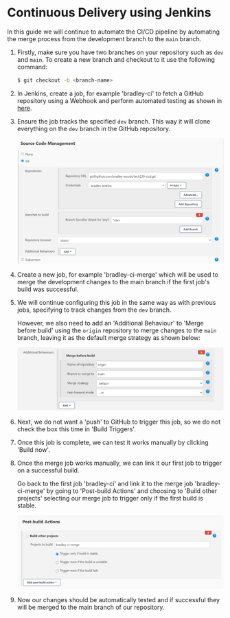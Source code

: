 # Continuous Delivery using Jenkins

In this guide we will continue to automate the CI/CD pipeline by automating the merge process from the development branch to the `main` branch.

1. Firstly, make sure you have two branches on your repository such as `dev` and `main`. To create a new branch and checkout to it use the following command:

    ```bash
    $ git checkout -b <branch-name>
    ```

2. In Jenkins, create a job, for example 'bradley-ci' to fetch a GitHub repository using a Webhook and perform automated testing as shown in [here](https://github.com/bradley-woods/tech230-cicd/blob/main/webhook.md).

3. Ensure the job tracks the specified `dev` branch. This way it will clone everything on the `dev` branch in the GitHub repository.

    ![Jenkins dev branch](images/jenkins-dev-branch.png)

4. Create a new job, for example 'bradley-ci-merge' which will be used to merge the development changes to the main branch if the first job's build was successful.

5. We will continue configuring this job in the same way as with previous jobs, specifying to track changes from the `dev` branch. 

    However, we also need to add an 'Additional Behaviour' to 'Merge before build' using the `origin` repository to merge changes to the `main` branch, leaving it as the default merge strategy as shown below:

    ![Jenkins merge build](images/jenkins-merge-build.png)

6. Next, we do not want a 'push' to GitHub to trigger this job, so we do not check the box this time in 'Build Triggers'.

7. Once this job is complete, we can test it works manually by clicking 'Build now'.

8. Once the merge job works manually, we can link it our first job to trigger on a successful build.

    Go back to the first job 'bradley-ci' and link it to the merge job 'bradley-ci-merge' by going to 'Post-build Actions' and choosing to 'Build other projects' selecting our merge job to trigger only if the first build is stable.

    ![Post build actions](images/jenkins-post-build.png)

9. Now our changes should be automatically tested and if successful they will be merged to the main branch of our repository.
